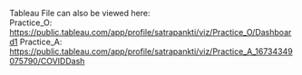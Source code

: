 Tableau File can also be viewed here:                                 
Practice_O:  https://public.tableau.com/app/profile/satrapankti/viz/Practice_O/Dashboard1
Practice_A:  https://public.tableau.com/app/profile/satrapankti/viz/Practice_A_16734349075790/COVIDDash
